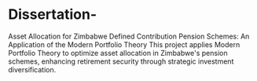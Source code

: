 # Dissertation-
Asset Allocation for Zimbabwe Defined Contribution Pension Schemes: An Application of the Modern Portfolio Theory  This project applies Modern Portfolio Theory to optimize asset allocation in Zimbabwe's pension schemes, enhancing retirement security through strategic investment diversification.
